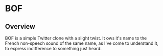 # BOF

## Overview
BOF is a simple Twitter clone with a slight twist. It ows it's name to the French non-speech sound of the same name, as I've come to understand it, to express indifference to something just heard.

